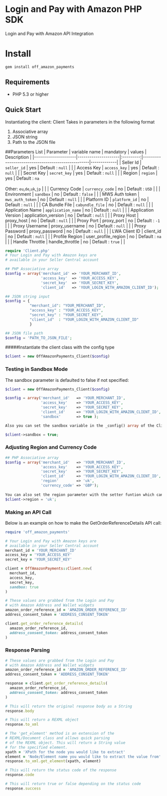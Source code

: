 # Login and Pay with Amazon PHP SDK
Login and Pay with Amazon API Integration

# Install

```
gem install off_amazon_payments
```

## Requirements

* PHP 5.3 or higher

## Quick Start

Instantiating the client:
Client Takes in parameters in the following format

1. Associative array
2. JSON string
3. Path to the JSON file

##Parameters List
| Parameter           | variable name       | mandatory | values                                            | Description |
|---------------------|---------------------|:---------:|---------------------------------------------------|-------------|
| Seller Id           | `seller_id`         |    yes    | Default : `null`                                  |             |
| Access Key          | `access_key`        |    yes    | Default : `null`                                  |             |
| Secret Key          | `secret_key`        |    yes    | Default : `null`                                  |             |
| Region              | `region`            |    yes    | Default : `na` <br><br>Other: `eu`,`de`,`uk`,`jp` |             |
| Currency Code       | `currency_code`     |     no    | Default : `USD`                                   |             |
| Environment         | `sandbox`           |     no    | Default : `false`                                 |             |
| MWS Auth token      | `mws_auth_token`    |     no    | Default : `null`                                  |             |
| Platform ID         | `platform_id`       |     no    | Default : `null`                                  |             |
| CA Bundle File      | `cabundle_file`     |     no    | Default : `null`                                  |             |
| Application Name    | `application_name`  |     no    | Default : `null`                                  |             |
| Application Version | application_version |     no    | Default : `null`                                  |             |
| Proxy Host          | proxy_host          |     no    | Default : `null`                                  |             |
| Proxy Port          | proxy_port          |     no    | Default : `-1`                                    |             |
| Proxy Username      | proxy_username      |     no    | Default : `null`                                  |             |
| Proxy Password      | proxy_password      |     no    | Default : `null`                                  |             |
| LWA Client ID       | client_id           |     no    | Default : `null`                                  |             |
| Profile Region      | user_profile_region |     no    | Default : `na`                                    |             |
| Handle Throttle     | handle_throttle     |     no    | Default : `true`                                  |             |

```php
require 'Client.php'
# Your Login and Pay with Amazon keys are
# available in your Seller Central account

## PHP Associative array
$config = array('merchant_id' => 'YOUR_MERCHANT_ID',
                'access_key'  => 'YOUR_ACCESS_KEY',
                'secret_key'  => 'YOUR_SECRET_KEY',
                'client_id'   => 'YOUR_LOGIN_WITH_AMAZON_CLIENT_ID');

## JSON string input
$config = {
           "merchant_id": "YOUR_MERCHANT_ID",
           "access_key" : "YOUR_ACCESS_KEY",
           "secret_key" : "YOUR_SECRET_KEY",
           "client_id"  : "YOUR_LOGIN_WITH_AMAZON_CLIENT_ID"
           }

## JSON file path            
$config = 'PATH_TO_JSON_FILE';
```
#####Instantiate the client class with the config type 

```php
$client = new OffAmazonPayments_Client($config)
```

### Testing in Sandbox Mode

The sandbox parameter is defaulted to false if not specified:
```php
$client = new OffAmazonPayments_Client($config)

$config = array('merchant_id'   => 'YOUR_MERCHANT_ID',
                'access_key'    => 'YOUR_ACCESS_KEY',
                'secret_key'    => 'YOUR_SECRET_KEY',
                'client_id'     => 'YOUR_LOGIN_WITH_AMAZON_CLIENT_ID',
                'sandbox'       => true );

Also you can set the sandbox variable in the _config() array of the Client class by 

$client->sandbox = true;
```
### Adjusting Region and Currency Code

```php
## PHP Associative array
$config = array('merchant_id'   => 'YOUR_MERCHANT_ID',
                'access_key'    => 'YOUR_ACCESS_KEY',
                'secret_key'    => 'YOUR_SECRET_KEY',
                'client_id'     => 'YOUR_LOGIN_WITH_AMAZON_CLIENT_ID',
                'region'        => 'uk',
                'currency_code' => 'GBP');
                
You can also set the region parameter with the setter funtion which can be simply accessed by
$client->region = 'uk';
```

### Making an API Call

Below is an example on how to make the GetOrderReferenceDetails API call:

```ruby
require 'off_amazon_payments'

# Your Login and Pay with Amazon keys are
# available in your Seller Central account
merchant_id = 'YOUR_MERCHANT_ID'
access_key = 'YOUR_ACCESS_KEY'
secret_key = 'YOUR_SECRET_KEY'

client = OffAmazonPayments::Client.new(
  merchant_id,
  access_key,
  secret_key,
  sandbox: true
)

# These values are grabbed from the Login and Pay
# with Amazon Address and Wallet widgets
amazon_order_reference_id = 'AMAZON_ORDER_REFERENCE_ID'
address_consent_token = 'ADDRESS_CONSENT_TOKEN'

client.get_order_reference_details(
  amazon_order_reference_id,
  address_consent_token: address_consent_token
)

```

### Response Parsing

```ruby
# These values are grabbed from the Login and Pay
# with Amazon Address and Wallet widgets
amazon_order_reference_id = 'AMAZON_ORDER_REFERENCE_ID'
address_consent_token = 'ADDRESS_CONSENT_TOKEN'

response = client.get_order_reference_details(
  amazon_order_reference_id,
  address_consent_token: address_consent_token
)

# This will return the original response body as a String
response.body

# This will return a REXML object
response.to_xml

# The 'get_element' method is an extension of the
# REXML/Document class and allows quick parsing
# of the REXML object. This will return a String value
# for the specified element.
xpath = 'XPath for the node you would like to extract'
element = 'Node/Element name you would like to extract the value from'
response.to_xml.get_element(xpath, element)

# This will return the status code of the response
response.code

# This will return true or false depending on the status code
response.success
```
